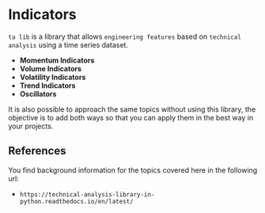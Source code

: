 # Indicators

`ta lib` is a library that allows `engineering features` based on `technical analysis` using a time series dataset.

- **Momentum Indicators**
- **Volume Indicators**
- **Volatility Indicators**
- **Trend Indicators**
- **Oscillators**

It is also possible to approach the same topics without using this library, the objective is to add both ways so that you can apply them in the best way in your projects.

## References 

You find background information for the topics covered here in the following url:
 - `https://technical-analysis-library-in-python.readthedocs.io/en/latest/`
